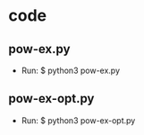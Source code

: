 # code

## pow-ex.py

- Run: $ python3 pow-ex.py

## pow-ex-opt.py

- Run: $ python3 pow-ex-opt.py

